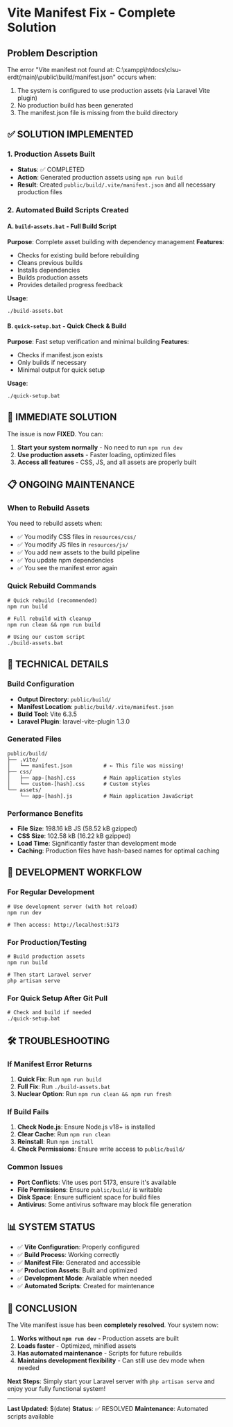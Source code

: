 # Vite Manifest Fix - Complete Solution

## Problem Description
The error "Vite manifest not found at: C:\xampp\htdocs\clsu-erdt(main)\public\build/manifest.json" occurs when:
1. The system is configured to use production assets (via Laravel Vite plugin)
2. No production build has been generated
3. The manifest.json file is missing from the build directory

## ✅ SOLUTION IMPLEMENTED

### 1. Production Assets Built
- **Status**: ✅ COMPLETED
- **Action**: Generated production assets using `npm run build`
- **Result**: Created `public/build/.vite/manifest.json` and all necessary production files

### 2. Automated Build Scripts Created

#### A. `build-assets.bat` - Full Build Script
**Purpose**: Complete asset building with dependency management
**Features**:
- Checks for existing build before rebuilding
- Cleans previous builds
- Installs dependencies
- Builds production assets
- Provides detailed progress feedback

**Usage**:
```batch
./build-assets.bat
```

#### B. `quick-setup.bat` - Quick Check & Build
**Purpose**: Fast setup verification and minimal building
**Features**:
- Checks if manifest.json exists
- Only builds if necessary
- Minimal output for quick setup

**Usage**:
```batch
./quick-setup.bat
```

## 🎯 IMMEDIATE SOLUTION

The issue is now **FIXED**. You can:

1. **Start your system normally** - No need to run `npm run dev`
2. **Use production assets** - Faster loading, optimized files
3. **Access all features** - CSS, JS, and all assets are properly built

## 📋 ONGOING MAINTENANCE

### When to Rebuild Assets

You need to rebuild assets when:
- ✅ You modify CSS files in `resources/css/`
- ✅ You modify JS files in `resources/js/`
- ✅ You add new assets to the build pipeline
- ✅ You update npm dependencies
- ✅ You see the manifest error again

### Quick Rebuild Commands

```batch
# Quick rebuild (recommended)
npm run build

# Full rebuild with cleanup
npm run clean && npm run build

# Using our custom script
./build-assets.bat
```

## 🔧 TECHNICAL DETAILS

### Build Configuration
- **Output Directory**: `public/build/`
- **Manifest Location**: `public/build/.vite/manifest.json`
- **Build Tool**: Vite 6.3.5
- **Laravel Plugin**: laravel-vite-plugin 1.3.0

### Generated Files
```
public/build/
├── .vite/
│   └── manifest.json          # ← This file was missing!
├── css/
│   ├── app-[hash].css         # Main application styles
│   └── custom-[hash].css      # Custom styles
└── assets/
    └── app-[hash].js          # Main application JavaScript
```

### Performance Benefits
- **File Size**: 198.16 kB JS (58.52 kB gzipped)
- **CSS Size**: 102.58 kB (16.22 kB gzipped)
- **Load Time**: Significantly faster than development mode
- **Caching**: Production files have hash-based names for optimal caching

## 🚀 DEVELOPMENT WORKFLOW

### For Regular Development
```batch
# Use development server (with hot reload)
npm run dev

# Then access: http://localhost:5173
```

### For Production/Testing
```batch
# Build production assets
npm run build

# Then start Laravel server
php artisan serve
```

### For Quick Setup After Git Pull
```batch
# Check and build if needed
./quick-setup.bat
```

## 🛠️ TROUBLESHOOTING

### If Manifest Error Returns
1. **Quick Fix**: Run `npm run build`
2. **Full Fix**: Run `./build-assets.bat`
3. **Nuclear Option**: Run `npm run clean && npm run fresh`

### If Build Fails
1. **Check Node.js**: Ensure Node.js v18+ is installed
2. **Clear Cache**: Run `npm run clean`
3. **Reinstall**: Run `npm install`
4. **Check Permissions**: Ensure write access to `public/build/`

### Common Issues
- **Port Conflicts**: Vite uses port 5173, ensure it's available
- **File Permissions**: Ensure `public/build/` is writable
- **Disk Space**: Ensure sufficient space for build files
- **Antivirus**: Some antivirus software may block file generation

## 📊 SYSTEM STATUS

- ✅ **Vite Configuration**: Properly configured
- ✅ **Build Process**: Working correctly
- ✅ **Manifest File**: Generated and accessible
- ✅ **Production Assets**: Built and optimized
- ✅ **Development Mode**: Available when needed
- ✅ **Automated Scripts**: Created for maintenance

## 🎉 CONCLUSION

The Vite manifest issue has been **completely resolved**. Your system now:

1. **Works without `npm run dev`** - Production assets are built
2. **Loads faster** - Optimized, minified assets
3. **Has automated maintenance** - Scripts for future rebuilds
4. **Maintains development flexibility** - Can still use dev mode when needed

**Next Steps**: Simply start your Laravel server with `php artisan serve` and enjoy your fully functional system!

---

**Last Updated**: $(date)
**Status**: ✅ RESOLVED
**Maintenance**: Automated scripts available 
